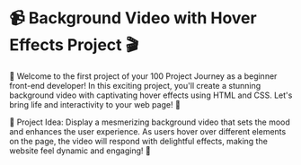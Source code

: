 # 📹 Background Video with Hover Effects Project 🎬

🚀 Welcome to the first project of your 100 Project Journey as a beginner front-end developer! In this exciting project, you'll create a stunning background video with captivating hover effects using HTML and CSS. Let's bring life and interactivity to your web page! 🎉

🎥 Project Idea: Display a mesmerizing background video that sets the mood and enhances the user experience. As users hover over different elements on the page, the video will respond with delightful effects, making the website feel dynamic and engaging! 🌟